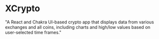 # XCrypto
"A React and Chakra UI-based crypto app that displays data from various exchanges and all coins, including charts and high/low values based on user-selected time frames."

